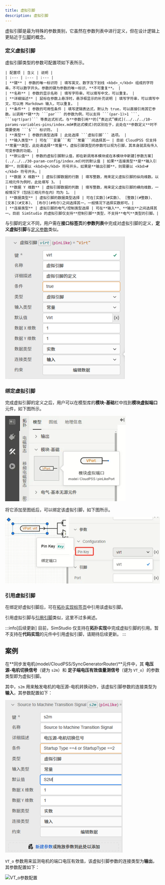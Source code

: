 ```yaml
---
title: 虚拟引脚
description: 虚拟引脚
---
```


虚拟引脚是最为特殊的参数类别，它虽然在参数列表中进行定义，但在设计逻辑上更贴近于[引脚](../../20-define-module-pin-list/index.md)的概念。

### 定义虚拟引脚

虚拟引脚类型的参数可配置项如下表所示。

    | 配置项 | 含义 | 说明 |
    | :--- | :--- | :--- | 
    | **键** | 参数的唯一标识符 | 填写英文、数字及下划线 <kbd>_</kbd> 组成的字符串，不可以数字开头。参数的键为参数的唯一标识，**不可重复**。 | 
    | **名称** | 参数的显示名称 | 填写字符串，可以填写中文，可以重复。 | 
    | **详细描述** | 鼠标在参数上悬浮时，悬浮框显示的补充说明 | 填写字符串，可以填写中文，可以用 Markdown 输入，可以重复。 |
    | **条件** | 参数的可用性条件 | 填写逻辑表达式，默认为 true，可以直接引用其它参数。以调用**键**为 ```par``` 的参数为例，可以支持 ```(par-1)>1 ```, ```sqrt(par)``` 等表达式形式。与**参数引用**的[“表达式”模式](../../../10-params-variables-pins/index.md#表达式模式)的区别在于，此处在**参数定义**时不需要使用 ```$``` 标识符。 |
    | **类型** | 参数的类型选择 | 此处选择 ```虚拟引脚``` 选项。 |
    | **输入类型** | 可在```变量```和```常量```间选择其一 | 目前 CloudPSS 仅支持**常量**类型，此处请选择**常量**。虚拟引脚类型的参数可以视为引脚，其本身就具有传入可变参数的功能。 |
    | **默认值** | 参数的虚拟引脚默认值，即在新调用本模块或在本模块中新建[参数方案](../../../30-param-config/index.md)时的默认值 | 如果**连接类型**是**输入引脚**，则需要以 <kbd>@</kbd> 符号开头，如果是**输出引脚**，则需要以 <kbd>#</kbd> 符号开头。|
    | **数据 X 维数** | 虚拟引脚数据的行数 | 填写整数，用来定义虚拟引脚的纵向维数。以三相元件为例时，此处填写 3。 |
    | **数据 Y 维数** | 虚拟引脚数据的列数 | 填写整数，用来定义虚拟引脚的横向维数，一般情况下（包括三相元件在内）均为 1。 |
    | **数据类型** | 虚拟引脚的数据类型选择 | 可在[实数](#实数)、 [整数](#整数)、 [文本](#文本)、 [布尔](#布尔)之间选择其一，一般情况下选择实数即可。|
    | **连接类型** | 虚拟引脚的电气/控制类型选择 | 可在**输入**、**输出**之间选择其一。目前 SimStudio 的虚拟引脚仅支持**控制引脚**类型，不支持**电气**类型的引脚。|

与引脚的定义不同，用户需在**接口标签页**的**参数列表**中完成对虚拟引脚的定义，**定义虚拟引脚**与[定义参数](../../../../50-modeling/10-params-variables-pins/index.md)类似。

![虚拟引脚的定义](define-virpin.png)

### 绑定虚拟引脚

完成虚拟引脚的定义之后，用户可以在模型库的**模块-基础**栏中找到**模块虚拟端口**元件，如下图所示。

![模块虚拟端口](image.png)

将它添加至图纸后，可以绑定该虚拟引脚，如下图所示。

![绑定虚拟引脚](image-1.png)


### 引用虚拟引脚

在绑定好虚拟引脚后，可在[拓扑实现标签页](../../../../40-workbench/20-function-zone/30-design-tab/index.md)中引用该虚拟引脚。

引用虚拟引脚与[引用引脚](../../20-define-module-pin-list/index.md#拓扑实现)类似，这里不过多阐述。

:::info[后续更新]
目前，SimStudio 仅支持在**拓扑实现**中完成虚拟引脚的引用。暂不支持在**代码实现**的元件中引用虚拟引脚，请期待后续更新。
:::



## 案例

在**同步发电机(model/CloudPSS/SyncGeneratorRouter)**元件中，其 **电压源-电机切换信号**（键为 ```s2m```）和 **定子端电压有效值量测信号**（键为 ```VT_o```）的参数类型即为虚拟引脚。

其中，```s2m``` 用来触发电机的电压源-电机转换动作，该虚拟引脚参数的连接类型为**输入**，其参数配置如下：

![s2m参数配置](image-2.png)

```VT_o``` 参数用来监测电机的端口电压有效值，该虚拟引脚参数的连接类型为**输出**，其参数配置如下：

![VT_o参数配置](image-3.png)
